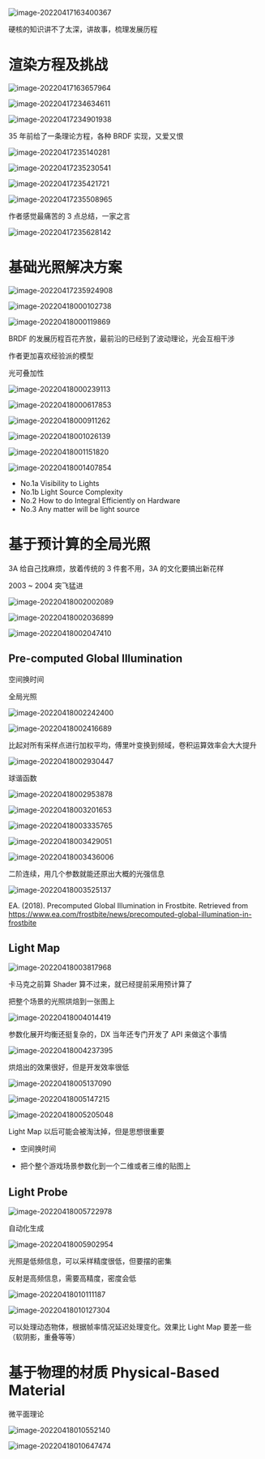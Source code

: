 ![image-20220417163400367](Media/05_渲染中光和材质的数学魔法/image-20220417163400367.png)



硬核的知识讲不了太深，讲故事，梳理发展历程



# 渲染方程及挑战

![image-20220417163657964](Media/05_渲染中光和材质的数学魔法/image-20220417163657964.png)

![image-20220417234634611](Media/05_渲染中光和材质的数学魔法/image-20220417234634611.png)

![image-20220417234901938](Media/05_渲染中光和材质的数学魔法/image-20220417234901938.png)

35 年前给了一条理论方程，各种 BRDF 实现，又爱又恨

![image-20220417235140281](Media/05_渲染中光和材质的数学魔法/image-20220417235140281.png)

![image-20220417235230541](Media/05_渲染中光和材质的数学魔法/image-20220417235230541.png)

![image-20220417235421721](Media/05_渲染中光和材质的数学魔法/image-20220417235421721.png)

![image-20220417235508965](Media/05_渲染中光和材质的数学魔法/image-20220417235508965.png)

作者感觉最痛苦的 3 点总结，一家之言

![image-20220417235628142](Media/05_渲染中光和材质的数学魔法/image-20220417235628142.png)



# 基础光照解决方案

![image-20220417235924908](Media/05_渲染中光和材质的数学魔法/image-20220417235924908.png)

![image-20220418000102738](Media/05_渲染中光和材质的数学魔法/image-20220418000102738.png)

![image-20220418000119869](Media/05_渲染中光和材质的数学魔法/image-20220418000119869.png)

BRDF 的发展历程百花齐放，最前沿的已经到了波动理论，光会互相干涉

作者更加喜欢经验派的模型

光可叠加性

![image-20220418000239113](Media/05_渲染中光和材质的数学魔法/image-20220418000239113.png)

![image-20220418000617853](Media/05_渲染中光和材质的数学魔法/image-20220418000617853.png)

![image-20220418000911262](Media/05_渲染中光和材质的数学魔法/image-20220418000911262.png)

![image-20220418001026139](Media/05_渲染中光和材质的数学魔法/image-20220418001026139.png)

![image-20220418001151820](Media/05_渲染中光和材质的数学魔法/image-20220418001151820.png)

![image-20220418001407854](Media/05_渲染中光和材质的数学魔法/image-20220418001407854.png)

* No.1a Visibility to Lights
* No.1b Light Source Complexity
* No.2 How to do Integral Efficiently on Hardware
* No.3 Any matter will be light source



# 基于预计算的全局光照

3A 给自己找麻烦，放着传统的 3 件套不用，3A 的文化要搞出新花样 

2003 ~ 2004 突飞猛进

![image-20220418002002089](Media/05_渲染中光和材质的数学魔法/image-20220418002002089.png)

![image-20220418002036899](Media/05_渲染中光和材质的数学魔法/image-20220418002036899.png)

![image-20220418002047410](Media/05_渲染中光和材质的数学魔法/image-20220418002047410.png)

## Pre-computed Global Illumination

空间换时间

全局光照

![image-20220418002242400](Media/05_渲染中光和材质的数学魔法/image-20220418002242400.png)

![image-20220418002416689](Media/05_渲染中光和材质的数学魔法/image-20220418002416689.png)

比起对所有采样点进行加权平均，傅里叶变换到频域，卷积运算效率会大大提升

![image-20220418002930447](Media/05_渲染中光和材质的数学魔法/image-20220418002930447.png)

球谐函数

![image-20220418002953878](Media/05_渲染中光和材质的数学魔法/image-20220418002953878.png)

![image-20220418003201653](Media/05_渲染中光和材质的数学魔法/image-20220418003201653.png)

![image-20220418003335765](Media/05_渲染中光和材质的数学魔法/image-20220418003335765.png)

![image-20220418003429051](Media/05_渲染中光和材质的数学魔法/image-20220418003429051.png)

![image-20220418003436006](Media/05_渲染中光和材质的数学魔法/image-20220418003436006.png)

二阶连续，用几个参数就能还原出大概的光强信息

![image-20220418003525137](Media/05_渲染中光和材质的数学魔法/image-20220418003525137.png)

EA. (2018). Precomputed Global Illumination in Frostbite. Retrieved from https://www.ea.com/frostbite/news/precomputed-global-illumination-in-frostbite



## Light Map

![image-20220418003817968](Media/05_渲染中光和材质的数学魔法/image-20220418003817968.png)

卡马克之前算 Shader 算不过来，就已经提前采用预计算了

把整个场景的光照烘焙到一张图上

![image-20220418004014419](Media/05_渲染中光和材质的数学魔法/image-20220418004014419.png)

参数化展开均衡还挺复杂的，DX 当年还专门开发了 API 来做这个事情

![image-20220418004237395](Media/05_渲染中光和材质的数学魔法/image-20220418004237395.png)

烘焙出的效果很好，但是开发效率很低

![image-20220418005137090](Media/05_渲染中光和材质的数学魔法/image-20220418005137090.png)

![image-20220418005147215](Media/05_渲染中光和材质的数学魔法/image-20220418005147215.png)

![image-20220418005205048](Media/05_渲染中光和材质的数学魔法/image-20220418005205048.png)

Light Map 以后可能会被淘汰掉，但是思想很重要

* 空间换时间

* 把个整个游戏场景参数化到一个二维或者三维的贴图上



## Light Probe

![image-20220418005722978](Media/05_渲染中光和材质的数学魔法/image-20220418005722978.png)

自动化生成

![image-20220418005902954](Media/05_渲染中光和材质的数学魔法/image-20220418005902954.png)

光照是低频信息，可以采样精度很低，但要摆的密集

反射是高频信息，需要高精度，密度会低

![image-20220418010111187](Media/05_渲染中光和材质的数学魔法/image-20220418010111187.png)

![image-20220418010127304](Media/05_渲染中光和材质的数学魔法/image-20220418010127304.png)

可以处理动态物体，根据帧率情况延迟处理变化。效果比 Light Map 要差一些（软阴影，重叠等等）



# 基于物理的材质 Physical-Based Material

微平面理论

![image-20220418010552140](Media/05_渲染中光和材质的数学魔法/image-20220418010552140.png)

![image-20220418010647474](Media/05_渲染中光和材质的数学魔法/image-20220418010647474.png)